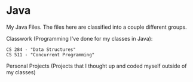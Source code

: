 # Java

My Java Files. The files here are classified into a couple different groups.

Classwork (Programming I've done for my classes in Java):

    CS 284 - "Data Structures"
    CS 511 - "Concurrent Programming"

Personal Projects (Projects that I thought up and coded myself outside of my classes)
